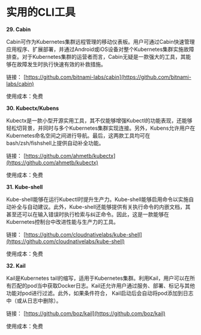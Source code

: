 # 实用的CLI工具

**29. Cabin**

Cabin可作为Kubernetes集群远程管理的移动仪表板。用户可通过Cabin快速管理应用程序、扩展部署，并通过Android或iOS设备对整个Kubernetes集群实施故障排查。对于Kubernetes集群的运营者而言，Cabin无疑是一款强大的工具，其能够在故障发生时执行快速有效的补救措施。

链接： [https://github.com/bitnami-labs/cabin](https://github.com/bitnami-labs/cabin)

使用成本：免费

**30. Kubectx/Kubens**

Kubectx是一款小型开源实用工具，其不仅能够增强Kubectl的功能表现，还能够轻松切背景，并同时与多个Kubernetes集群实现连接。另外，Kubens允许用户在Kubernetes命名空间之间进行导航。最后，这两款工具均可在bash/zsh/fishshell上提供自动补全功能。

链接： [https://github.com/ahmetb/kubectx](https://github.com/ahmetb/kubectx)

使用成本：免费

**31. Kube-shell**

Kube-shell能够在运行Kubectl时提升生产力。Kube-shell能够启用命令以实施自动补全与自动建议。此外，Kube-shell还能够提供有关执行命令的内嵌文档，其甚至还可以在输入错误时执行检索与纠正命令。因此，这是一款能够在Kubernetes控制台中改进性能与生产力的工具。

链接： [https://github.com/cloudnativelabs/kube-shell](https://github.com/cloudnativelabs/kube-shell)

使用成本：免费

**32. Kail**

Kail是Kubernetes tail的缩写，适用于Kubernetes集群。利用Kail，用户可以在所有匹配的pod当中获取Docker日志。Kail还允许用户通过服务、部署、标记与其他功能对pod进行过滤。此外，如果条件符合， Kail启动后会自动将pod添加到日志中（或从日志中删除）。

链接： [https://github.com/boz/kail](https://github.com/boz/kail)

使用成本：免费

